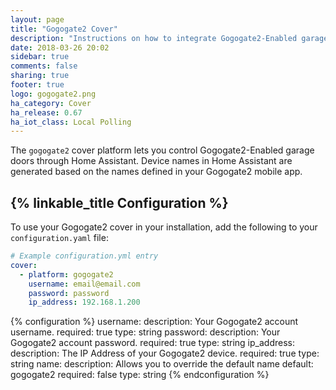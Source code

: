 ```yaml
---
layout: page
title: "Gogogate2 Cover"
description: "Instructions on how to integrate Gogogate2-Enabled garage door covers into Home Assistant."
date: 2018-03-26 20:02
sidebar: true
comments: false
sharing: true
footer: true
logo: gogogate2.png
ha_category: Cover
ha_release: 0.67
ha_iot_class: Local Polling
---
```


The `gogogate2` cover platform lets you control Gogogate2-Enabled garage doors through Home Assistant. Device names in Home Assistant are generated based on the names defined in your Gogogate2 mobile app.

## {% linkable_title Configuration %}

To use your Gogogate2 cover in your installation, add the following to your `configuration.yaml` file:

```yaml
# Example configuration.yml entry
cover:
  - platform: gogogate2
    username: email@email.com
    password: password
    ip_address: 192.168.1.200
```

{% configuration %}
username:
  description: Your Gogogate2 account username.
  required: true
  type: string
password:
  description: Your Gogogate2 account password.
  required: true
  type: string
ip_address:
  description: The IP Address of your Gogogate2 device.
  required: true
  type: string
name:
  description: Allows you to override the default name
  default: gogogate2
  required: false
  type: string
{% endconfiguration %}
